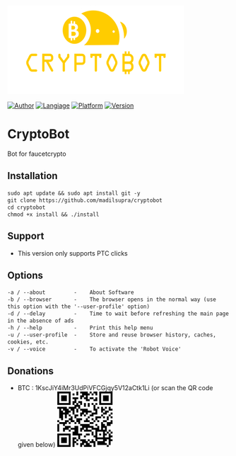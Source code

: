 ![CryptoBot](cryptobot-data/logo.png)

[![Author](https://img.shields.io/badge/coded%20by-madil%20supra-yellow)](https://github.com/madilsupra)  [![Langiage](https://img.shields.io/badge/language-python3-geen)](https://python.org)  [![Platform](https://img.shields.io/badge/platform-linux-blue)](https://github.com/madilsupra/cryptobot) [![Version](https://img.shields.io/badge/version-1.0-red)](https://github.com/madilsupra/cryptobot)

# CryptoBot

Bot for faucetcrypto

Installation
-------------
    sudo apt update && sudo apt install git -y
    git clone https://github.com/madilsupra/cryptobot
    cd cryptobot
    chmod +x install && ./install
    
Support
-------
- This version only supports PTC clicks

Options
-------
    -a / --about         -    About Software
    -b / --browser       -    The browser opens in the normal way (use this option with the '--user-profile' option)
    -d / --delay         -    Time to wait before refreshing the main page in the absence of ads
    -h / --help          -    Print this help menu
    -u / --user-profile  -    Store and reuse browser history, caches, cookies, etc.
    -v / --voice         -    To activate the 'Robot Voice'

Donations
---------
- BTC : 1KscJiY4iMr3UdPiVFCGjqy5V12aCtk1Li (or scan the QR code given below)
[![QR Code](cryptobot-data/QR.png)](https://)
